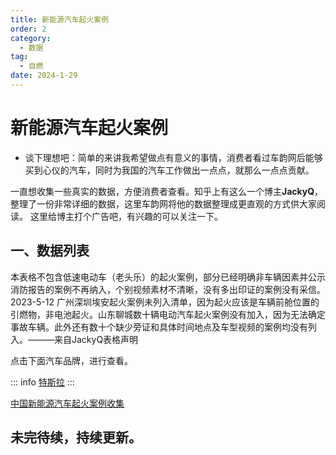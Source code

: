 ```yaml
---
title: 新能源汽车起火案例
order: 2
category:
  - 数据
tag:
  - 自燃
date: 2024-1-29
---
```




# 新能源汽车起火案例

- 谈下理想吧：简单的来讲我希望做点有意义的事情，消费者看过车韵网后能够买到心仪的汽车，同时为我国的汽车工作做出一点点，就那么一点点贡献。

一直想收集一些真实的数据，方便消费者查看。知乎上有这么一个博主**JackyQ**，整理了一份非常详细的数据，这里车韵网将他的数据整理成更直观的方式供大家阅读。 这里给博主打个广告吧，有兴趣的可以关注一下。



## 一、数据列表
本表格不包含低速电动车（老头乐）的起火案例，部分已经明确非车辆因素并公示消防报告的案例不再纳入，个别视频素材不清晰，没有多出印证的案例没有采信。2023-5-12 广州深圳埃安起火案例未列入清单，因为起火应该是车辆前舱位置的引燃物，非电池起火。山东聊城数十辆电动汽车起火案例没有加入，因为无法确定事故车辆。此外还有数十个缺少旁证和具体时间地点及车型视频的案例均没有列入。———来自JackyQ表格声明

点击下面汽车品牌，进行查看。



::: info <a href="../idata/特斯拉.html">特斯拉</a>
:::

<a href="https://docs.qq.com/sheet/DQXh5RU5NeEtyS3Jw?tab=BB08J2&_t=1706531301031&u=fe635e6391d54547a905d68799b783a0">中国新能源汽车起火案例收集</a>

## 未完待续，持续更新。



